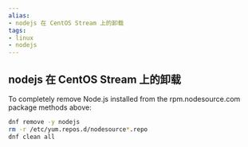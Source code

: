 ```yaml
---
alias: 
- nodejs 在 CentOS Stream 上的卸载
tags: 
- linux 
- nodejs
---
```


## nodejs 在 CentOS Stream 上的卸载

To completely remove Node.js installed from the rpm.nodesource.com package methods above:

```bash
dnf remove -y nodejs
rm -r /etc/yum.repos.d/nodesource*.repo
dnf clean all
```

